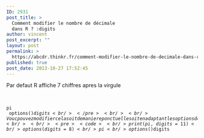 ```yaml
---
ID: 2931
post_title: >
  Comment modifier le nombre de décimale
  dans R ? :digits
author: vincent
post_excerpt: ""
layout: post
permalink: >
  https://abcdr.thinkr.fr/comment-modifier-le-nombre-de-decimale-dans-r-digits-2/
published: true
post_date: 2013-10-27 17:52:45
---
```

Par defaut R affiche 7 chiffres apres la virgule<br /><br /> <pre><code><br />pi<br /> options()$digits <br /> </pre> <br /><br />Vouc pouvez modifier cela soit de maniere ponctuelle soit en adaptant les options de R<br /><br /> <pre><code><br /> print(pi,digits=11) <br /> options(digits=8) <br />pi<br /> options()$digits <br /></pre>